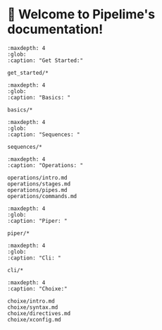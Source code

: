 # 🍋 Welcome to Pipelime's documentation!

```{toctree}
:maxdepth: 4
:glob:
:caption: "Get Started:"

get_started/*
```

```{toctree}
:maxdepth: 4
:glob:
:caption: "Basics: "

basics/*
```

```{toctree}
:maxdepth: 4
:glob:
:caption: "Sequences: "

sequences/*
```

```{toctree}
:maxdepth: 4
:caption: "Operations: "

operations/intro.md
operations/stages.md
operations/pipes.md
operations/commands.md
```

```{toctree}
:maxdepth: 4
:glob:
:caption: "Piper: "

piper/*
```

```{toctree}
:maxdepth: 4
:glob:
:caption: "Cli: "

cli/*
```

```{toctree}
:maxdepth: 4
:caption: "Choixe:"

choixe/intro.md
choixe/syntax.md
choixe/directives.md
choixe/xconfig.md

```
